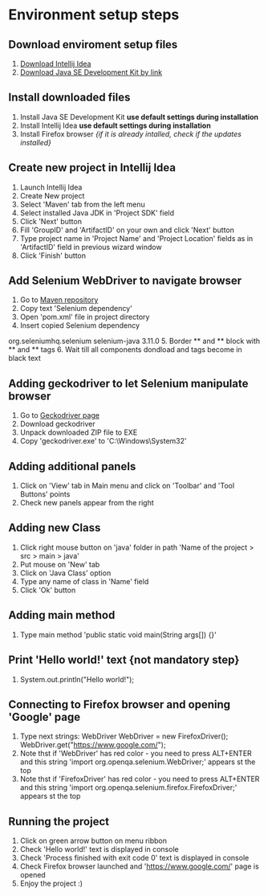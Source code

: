 # Environment setup steps

## Download enviroment setup files
1. [Download Intellij Idea](https://www.jetbrains.com/idea/download/download-thanks.html?platform=windows&code=IIC)
2. [Download Java SE Development Kit by link](http://www.oracle.com/technetwork/java/javase/downloads/jdk10-downloads-4416644.html)

## Install downloaded files
1. Install Java SE Development Kit **use default settings during installation**
2. Install Intellij Idea **use default settings during installation**
3. Install Firefox browser *{if it is already intalled, check if the updates installed}*

## Create new project in Intellij Idea
1. Launch Intellij Idea
2. Create New project
3. Select 'Maven' tab from the left menu
4. Select installed Java JDK in 'Project SDK' field
5. Click 'Next' button
6. Fill 'GroupID' and 'ArtifactID' on your own and click 'Next' button
7. Type project name in 'Project Name' and 'Project Location' fields as in 'ArtifactID' field in previous wizard window 
8. Click 'Finish' button

## Add Selenium WebDriver to navigate browser 
1. Go to [Maven repository](https://mvnrepository.com/artifact/org.seleniumhq.selenium/selenium-java/3.11.0)
2. Copy text 'Selenium dependency'
3. Open 'pom.xml' file in project directory 
4. Insert copied Selenium dependency
<!-- https://mvnrepository.com/artifact/org.seleniumhq.selenium/selenium-java -->
  <dependency>
     <groupId>org.seleniumhq.selenium</groupId>
     <artifactId>selenium-java</artifactId>
     <version>3.11.0</version>
 </dependency>
5. Border *<dependency>* and *</dependency>* block with *<dependencies>* and *</dependencies>* tags
6. Wait till all components dondload and tags become in black text 

## Adding geckodriver to let Selenium manipulate browser
1. Go to [Geckodriver page](https://github.com/mozilla/geckodriver/releases)
2. Download geckodriver
3. Unpack downloaded ZIP file to EXE 
4. Copy 'geckodriver.exe' to 'C:\Windows\System32'

## Adding additional panels
1. Click on 'View' tab in Main menu and click on 'Toolbar' and 'Tool Buttons' points
2. Check new panels appear from the right

## Adding new Class
1. Click right mouse button on 'java' folder in path 'Name of the project > src > main > java'
2. Put mouse on 'New' tab 
3. Click on 'Java Class' option
4. Type any name of class in 'Name' field
5. Click 'Ok' button

## Adding main method
1. Type main method 'public static void main(String args[]) {}'

## Print 'Hello world!' text {not mandatory step}
1. System.out.println("Hello world!");

## Connecting to Firefox browser and opening 'Google' page
1. Type next strings:
 WebDriver WebDriver = new FirefoxDriver();
 WebDriver.get("https://www.google.com/");
2. Note thst if 'WebDriver' has red color - you need to press ALT+ENTER and this string 'import org.openqa.selenium.WebDriver;' appears st the top
3. Note thst if 'FirefoxDriver' has red color - you need to press ALT+ENTER and this string 'import org.openqa.selenium.firefox.FirefoxDriver;' appears st the top

## Running the project
1. Click on green arrow button on menu ribbon
2. Check 'Hello world!' text is displayed in console
3. Check 'Process finished with exit code 0' text is displayed in console
4. Check Firefox browser launched and 'https://www.google.com/' page is opened
5. Enjoy the project :)